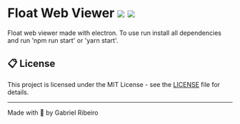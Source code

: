 # Float Web Viewer  <img src="https://img.shields.io/github/repo-size/gabrielribeirof/floatwebviewer?color=informational"> <img src="https://img.shields.io/github/repo-size/gabrielribeirof/floatwebviewer?color=informational">

Float web viewer made with electron. To use run install all dependencies and run 'npm run start' or 'yarn start'.

## :clipboard: License

This project is licensed under the MIT License - see the [LICENSE](LICENSE) file for details.

---

Made with :sparkling_heart: by Gabriel Ribeiro